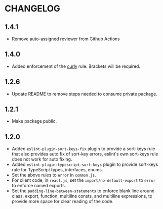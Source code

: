 # CHANGELOG

## 1.4.1
- Remove auto-assigned reviewer from Github Actions

## 1.4.0
- Added enforcement of the [curly](https://eslint.org/docs/rules/curly) rule. Brackets will be required.

## 1.2.6

- Update README to remove steps needed to consume private package.

## 1.2.1

- Make package public.

## 1.2.0

- Added `eslint-plugin-sort-keys-fix` plugin to provide a sort-keys rule that also provides auto fix of sort-key errors, eslint's own sort-keys rule does not work for auto fixing.
- Added `eslint-plugin-typescript-sort-keys` plugin to provide sort-keys rule for TypeScript types, interfaces, enums.
- Set the above rules to `error` in `common.js`.
- For client code, in `react.js`, set the `import/no-default-export` to `error` to enforce named exports.
- Set the `padding-line-between-statements` to enforce blank line around class, export, function, multiline consts, and multiline expressions, to provide more space for clear reading of the code.